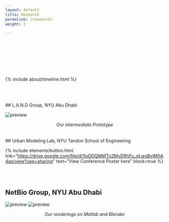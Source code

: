 ```yaml
---
layout: default
title: Research
permalink: /research/
weight: 2

---
```

<br>
<br>
<br>
<br>
<br>
<br>

{% include about/timeline.html %}

<br>
<br>
<br>
## L.A.N.D Group, NYU Abu Dhabi



![preview](https://i.imgur.com/cxwOJtM.png)
  <center><i>Our intermediate Prototype</i> </center>
  
<br>
<br>
## Urban Modeling Lab, NYU Tandon School of Engineering



{% include elements/button.html link="https://drive.google.com/file/d/1loDDQNNfTx2MyDRhFu_gLwsBvjM0A4ao/view?usp=sharing" text="View Conference Poster here" block=true %}
  
<br>
<br>
  
## NetBio Group, NYU Abu Dhabi
  ![preview](https://i.imgur.com/jglpUQL.png)
  ![preview](https://i.imgur.com/Ae5ZPjE.png)
  <center><i>Our renderings on Matlab and Blender</i> </center>